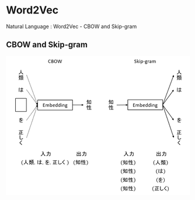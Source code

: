 # Word2Vec

Natural Language : Word2Vec - CBOW and Skip-gram

## CBOW and Skip-gram

<img src="word2vec.png">
